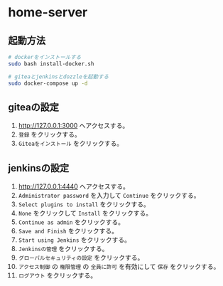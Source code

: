 # home-server

## 起動方法

```sh
# dockerをインストールする
sudo bash install-docker.sh

# giteaとjenkinsとdozzleを起動する
sudo docker-compose up -d
```

## giteaの設定

1. <http://127.0.0.1:3000> へアクセスする。
1. `登録` をクリックする。
1. `Giteaをインストール` をクリックする。

## jenkinsの設定

1. <http://127.0.0.1:4440> へアクセスする。
1. `Administrator password` を入力して `Continue` をクリックする。
1. `Select plugins to install` をクリックする。
1. `None` をクリックして `Install` をクリックする。
1. `Continue as admin` をクリックする。
1. `Save and Finish` をクリックする。
1. `Start using Jenkins` をクリックする。
1. `Jenkinsの管理` をクリックする。
1. `グローバルセキュリティの設定` をクリックする。
1. `アクセス制御` の `権限管理` の `全員に許可` を有効にして `保存` をクリックする。
1. `ログアウト` をクリックする。
